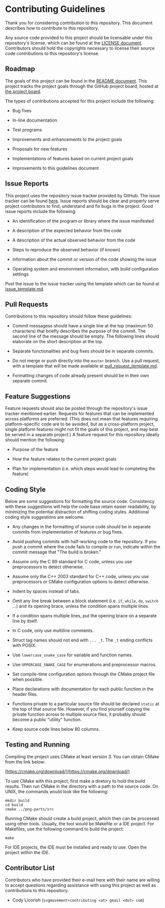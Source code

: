 # Contributing Guidelines

Thank you for considering contribution to this repository. This
document describes how to contribute to this repository.

Any source code provided to this project should be licensable under
this repository's license, which can be found at the
[LICENSE document](LICENSE.txt). Contributors should hold the
copyrights necessary to license their source code contributions to
this repository's license.

## Roadmap

The goals of this project can be found in the
[README document](README.md). This project tracks the project goals
through the GitHub project board, hosted at
[the project board](https://github.com/codylico/png-parts/projects).

The types of contributions accepted for this project include the
following:

- Bug fixes

- In-line documentation

- Test programs

- Improvements and enhancements to the project goals

- Proposals for new features

- Implementations of features based on current project goals

- Improvements to this guidelines document

## Issue Reports

This project uses the repository issue tracker provided by GitHub. The
issue tracker can be found
[here](https://github.com/codylico/png-parts/issues).
Issue reports should be clear and properly serve project contributors
to find, understand and fix bugs in the project. Good issue reports
include the following:

- An identification of the program or library where the issue
  manifested

- A description of the expected behavior from the code

- A description of the actual observed behavior from the code

- Steps to reproduce the observed behavior (if known)

- Information about the commit or version of the code showing the
  issue

- Operating system and environment information, with build
  configuration settings

Post the issue to the issue tracker using the template which can be
found at [issue_template.md](issue_template.md).

## Pull Requests
Contributions to this repository should follow these guidelines:

- Commit messagess should have a single line at the top (maximum 50
  characters) that briefly describes the purpose of the commit. The
  second line of the message should be empty. The following lines
  should elaborate on the short description at the top.

- Separate functionalities and bug fixes should be in separate
  commits.

- Do not merge or push directly into the `master` branch. Use a pull
  request, with a template that will be made available at
  [pull_request_template.md](pull_request_template.md).

- Formatting changes of code already present should be in their own
  separate commit.

## Feature Suggestions

Feature requests should also be posted through the repository's issue
tracker mentioned earlier. Requests for features that can be
implemented across platforms are preferred. (This does not mean that
features requiring platform-specific code are to be avoided, but as a
cross-platform project, single platform features might not fit the
goals of this project, and may best be served in a separate project.)
A feature request for this repository ideally should mention the
following:

- Purpose of the feature

- How the feature relates to the current project goals

- Plan for implementation (i.e. which steps would lead to completing
  the feature)

## Coding Style

Below are some suggestions for formatting the source code. Consistency
with these suggestions will help the code base retain easier
readability, by minimizing the potential distraction of shifting
coding styles. Additional coding style suggestions are welcome.

- Any changes in the formatting of source code should be in separate
  commits from implementation of features or bug fixes.

- Avoid pushing commits with half-working code to the repository. If
  you push a commit where the code fails to compile or run, indicate
  within the commit message that "The build is broken."

- Assume only the C 89 standard for C code, unless you use
  preprocessors to detect otherwise.

- Assume only the C++ 2003 standard for C++ code, unless you use
  preprocessors or CMake configuration options to detect otherwise.

- Indent by spaces instead of tabs.

- Omit any line break between a block statement (i.e. `if`, `while`,
  `do`, `switch` ...) and its opening brace, unless the condition
  spans multiple lines.

- If a condition spans multiple lines, put the opening brace on a
  separate line by itself.

- In C code, only use multiline comments.

- Struct tag names should not end with `... _t`. The `_t` ending
  conflicts with POSIX.

- Use `lowercase_snake_case` for variable and function names.

- Use `UPPERCASE_SNAKE_CASE` for enumerations and preprocessor macros.

- Set compile-time configuration options through the CMake project
  file when possible.

- Place declarations with documentation for each public function in
  the header files.

- Functions private to a particular source file should be declared
  `static` at the top of that source file. However, if you find
  yourself copying the private function across to multiple source
  files, it probably should become a public "utility" function.

- Keep source code lines below 80 columns.

## Testing and Running

Compiling the project uses CMake at least version 3.
You can obtain CMake from the link below:

[https://cmake.org/download/](https://cmake.org/download/)

To use CMake with this project, first make a diretory to hold the build results.
Then run CMake in the directory with a path to the source code.
On UNIX, the commands would look like the following:
```
mkdir build
cd build
cmake ../png-parts/src
```

Running CMake should create a build project, which then can be processed using other
tools. Usually, the tool would be Makefile or a IDE project.
For Makefiles, use the following command to build the project:
```
make
```
For IDE projects, the IDE must be installed and ready to use. Open the project
within the IDE.

## Contributor List

Contributors who have provided their e-mail here with their name are
willing to accept questions regarding assistance with using this
project as well as contributions to this repository.

- Cody Licorish (`svgmovement+contributing <at> gmail <dot> com`)

